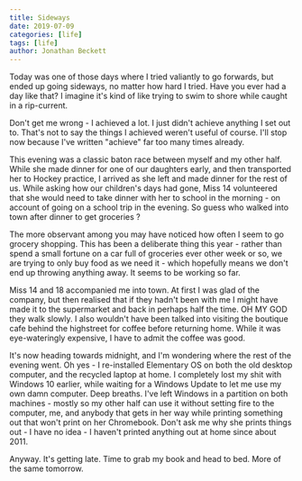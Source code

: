```yaml
---
title: Sideways
date: 2019-07-09
categories: [life]
tags: [life]
author: Jonathan Beckett
---
```


Today was one of those days where I tried valiantly to go forwards, but ended up going sideways, no matter how hard I tried. Have you ever had a day like that? I imagine it's kind of like trying to swim to shore while caught in a rip-current.

Don't get me wrong - I achieved a lot. I just didn't achieve anything I set out to. That's not to say the things I achieved weren't useful of course. I'll stop now because I've written "achieve" far too many times already.

This evening was a classic baton race between myself and my other half. While she made dinner for one of our daughters early, and then transported her to Hockey practice, I arrived as she left and made dinner for the rest of us. While asking how our children's days had gone, Miss 14 volunteered that she would need to take dinner with her to school in the morning - on account of going on a school trip in the evening. So guess who walked into town after dinner to get groceries ?

The more observant among you may have noticed how often I seem to go grocery shopping. This has been a deliberate thing this year - rather than spend a small fortune on a car full of groceries ever other week or so, we are trying to only buy food as we need it - which hopefully means we don't end up throwing anything away. It seems to be working so far.

Miss 14 and 18 accompanied me into town. At first I was glad of the company, but then realised that if they hadn't been with me I might have made it to the supermarket and back in perhaps half the time. OH MY GOD they walk slowly. I also wouldn't have been talked into visiting the boutique cafe behind the highstreet for coffee before returning home. While it was eye-wateringly expensive, I have to admit the coffee was good.

It's now heading towards midnight, and I'm wondering where the rest of the evening went. Oh yes - I re-installed Elementary OS on both the old desktop computer, and the recycled laptop at home. I completely lost my shit with Windows 10 earlier, while waiting for a Windows Update to let me use my own damn computer. Deep breaths. I've left Windows in a partition on both machines - mostly so my other half can use it without setting fire to the computer, me, and anybody that gets in her way while printing something out that won't print on her Chromebook. Don't ask me why she prints things out - I have no idea - I haven't printed anything out at home since about 2011.

Anyway. It's getting late. Time to grab my book and head to bed. More of the same tomorrow.